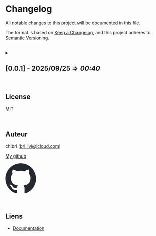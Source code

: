 # Changelog

All notable changes to this project will be documented in this file.

The format is based on
[Keep a Changelog](https://keepachangelog.com/en/1.0.0/), and this project
adheres to [Semantic Versioning](https://semver.org/spec/v2.0.0.html).

<br/>

<details>
<summary>

## **[0.0.1] - 2025/09/25** => _00:40_

</summary>

- ✨ Initial release of @bemedev/rx-add-ons
- 🎯 Add `tapWhile` operator for conditional side effects
- 🎮 Add `createPausable` function for pausable observables with state
  control
- 🧪 Comprehensive test coverage with 71 tests across all functionality
- 📚 Complete documentation with usage examples and API reference
- 🔧 Full TypeScript support with proper type definitions
- 📦 Lightweight and tree-shakable package
- ⚡ Support for hot and cold observables
- 🛡️ Robust error handling and edge case coverage
- 🎨 Follows RxJS conventions and patterns
- <u>Test coverage **_100%_**</u>

### Added

#### tapWhile Operator

- Execute side effects conditionally based on predicate functions
- Transparent pass-through of values without modification
- Error propagation from source, predicate, and side effect functions
- Support for all data types including primitives, objects, null, and
  undefined
- Integration with other RxJS operators

#### createPausable Function

- Create pausable and resumable observables with full state control
- Support for start, stop, pause, and resume operations
- Command interface for programmatic control
- Support for both function and object observers
- Proper state transition validation and invalid transition handling
- Works with both hot and cold observables
- Memory leak prevention for large streams
- Multiple start calls handling (restart functionality)

#### Development Infrastructure

- Complete test suite with numbered test organization
- Build system with Rollup configuration
- TypeScript configuration with strict typing
- ESLint configuration for code quality
- Size limit monitoring
- Continuous integration setup

</details>

<br/>

## License

MIT

<br/>

## Auteur

chlbri (bri_lvi@icloud.com)

[My github](https://github.com/chlbri?tab=repositories)

[<svg width="98" height="96" xmlns="http://www.w3.org/2000/svg"><path fill-rule="evenodd" clip-rule="evenodd" d="M48.854 0C21.839 0 0 22 0 49.217c0 21.756 13.993 40.172 33.405 46.69 2.427.49 3.316-1.059 3.316-2.362 0-1.141-.08-5.052-.08-9.127-13.59 2.934-16.42-5.867-16.42-5.867-2.184-5.704-5.42-7.17-5.42-7.17-4.448-3.015.324-3.015.324-3.015 4.934.326 7.523 5.052 7.523 5.052 4.367 7.496 11.404 5.378 14.235 4.074.404-3.178 1.699-5.378 3.074-6.6-10.839-1.141-22.243-5.378-22.243-24.283 0-5.378 1.94-9.778 5.014-13.2-.485-1.222-2.184-6.275.486-13.038 0 0 4.125-1.304 13.426 5.052a46.97 46.97 0 0 1 12.214-1.63c4.125 0 8.33.571 12.213 1.63 9.302-6.356 13.427-5.052 13.427-5.052 2.67 6.763.97 11.816.485 13.038 3.155 3.422 5.015 7.822 5.015 13.2 0 18.905-11.404 23.06-22.324 24.283 1.78 1.548 3.316 4.481 3.316 9.126 0 6.6-.08 11.897-.08 13.526 0 1.304.89 2.853 3.316 2.364 19.412-6.52 33.405-24.935 33.405-46.691C97.707 22 75.788 0 48.854 0z" fill="#24292f"/></svg>](https://github.com/chlbri?tab=repositories)

<br/>

## Liens

- [Documentation](https://github.com/chlbri/rx-add-ons)

